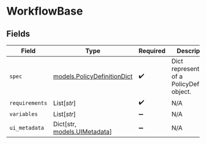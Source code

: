 # WorkflowBase


## Fields

| Field                                                            | Type                                                             | Required                                                         | Description                                                      |
| ---------------------------------------------------------------- | ---------------------------------------------------------------- | ---------------------------------------------------------------- | ---------------------------------------------------------------- |
| `spec`                                                           | [models.PolicyDefinitionDict](../models/policydefinitiondict.md) | :heavy_check_mark:                                               | Dict representation of a PolicyDefinition object.                |
| `requirements`                                                   | List[*str*]                                                      | :heavy_check_mark:                                               | N/A                                                              |
| `variables`                                                      | List[*str*]                                                      | :heavy_minus_sign:                                               | N/A                                                              |
| `ui_metadata`                                                    | Dict[str, [models.UIMetadata](../models/uimetadata.md)]          | :heavy_minus_sign:                                               | N/A                                                              |